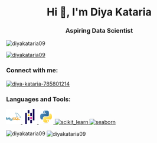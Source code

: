 <h1 align="center">Hi 👋, I'm Diya Kataria</h1>
<h3 align="center">Aspiring Data Scientist</h3>

<p align="left"> <img src="https://komarev.com/ghpvc/?username=diyakataria09&label=Profile%20views&color=0e75b6&style=flat" alt="diyakataria09" /> </p>

<p align="left"> <a href="https://github.com/ryo-ma/github-profile-trophy"><img src="https://github-profile-trophy.vercel.app/?username=diyakataria09" alt="diyakataria09" /></a> </p>

<h3 align="left">Connect with me:</h3>
<p align="left">
<a href="https://linkedin.com/in/diya-kataria-785801214" target="blank"><img align="center" src="https://raw.githubusercontent.com/rahuldkjain/github-profile-readme-generator/master/src/images/icons/Social/linked-in-alt.svg" alt="diya-kataria-785801214" height="30" width="40" /></a>
</p>

<h3 align="left">Languages and Tools:</h3>
<p align="left"> <a href="https://www.mysql.com/" target="_blank" rel="noreferrer"> <img src="https://raw.githubusercontent.com/devicons/devicon/master/icons/mysql/mysql-original-wordmark.svg" alt="mysql" width="40" height="40"/> </a> <a href="https://pandas.pydata.org/" target="_blank" rel="noreferrer"> <img src="https://raw.githubusercontent.com/devicons/devicon/2ae2a900d2f041da66e950e4d48052658d850630/icons/pandas/pandas-original.svg" alt="pandas" width="40" height="40"/> </a> <a href="https://www.python.org" target="_blank" rel="noreferrer"> <img src="https://raw.githubusercontent.com/devicons/devicon/master/icons/python/python-original.svg" alt="python" width="40" height="40"/> </a> <a href="https://scikit-learn.org/" target="_blank" rel="noreferrer"> <img src="https://upload.wikimedia.org/wikipedia/commons/0/05/Scikit_learn_logo_small.svg" alt="scikit_learn" width="40" height="40"/> </a> <a href="https://seaborn.pydata.org/" target="_blank" rel="noreferrer"> <img src="https://seaborn.pydata.org/_images/logo-mark-lightbg.svg" alt="seaborn" width="40" height="40"/> </a> </p>

<p><img align="left" src="https://github-readme-stats.vercel.app/api/top-langs?username=diyakataria09&show_icons=true&locale=en&layout=compact" alt="diyakataria09" /></p>

<p>&nbsp;<img align="center" src="https://github-readme-stats.vercel.app/api?username=diyakataria09&show_icons=true&locale=en" alt="diyakataria09" /></p>
